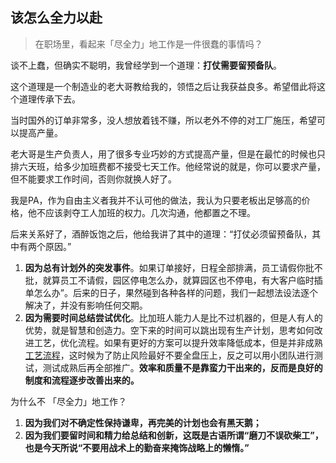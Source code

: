 ## 该怎么全力以赴

> 在职场里，看起来「尽全力」地工作是一件很蠢的事情吗？

谈不上蠢，但确实不聪明，我曾经学到一个道理：**打仗需要留预备队**。



这个道理是一个制造业的老大哥教给我的，领悟之后让我获益良多。希望借此将这个道理传承下去。



当时国外的订单非常多，没人想放着钱不赚，所以老外不停的对工厂施压，希望可以提高产量。

老大哥是生产负责人，用了很多专业巧妙的方式提高产量，但是在最忙的时候也只排六天班，给多少加班费都不接受七天工作。他经常说的就是，你可以要求产量，但不能要求工作时间，否则你就换人好了。

我是PA，作为自由主义者我并不认可他的做法，我认为只要老板出足够高的价格，他不应该剥夺工人加班的权力。几次沟通，他都置之不理。



后来关系好了，酒醉饭饱之后，他给我讲了其中的道理：“打仗必须留预备队，其中有两个原因。”

1. **因为总有计划外的突发事件**。如果订单接好，日程全部排满，员工请假你批不批，就算员工不请假，园区停电怎么办，就算园区也不停电，有大客户临时插单怎么办”。后来的日子，果然碰到各种各样的问题，我们一起想法设法逐个解决了，并没有影响任何交期。
2. **因为需要时间总结尝试优化**。比加班人能力人是比不过机器的，但是人有人的优势，就是智慧和创造力。空下来的时间可以跳出现有生产计划，思考如何改进工艺，优化流程。如果有更好的方案可以提升效率降低成本，但是并非成熟[工艺流程](https://www.zhihu.com/search?q=工艺流程&search_source=Entity&hybrid_search_source=Entity&hybrid_search_extra={"sourceType"%3A"answer"%2C"sourceId"%3A179397887})，这时候为了防止风险最好不要全盘压上，反之可以用小团队进行测试，测试成熟后再全部推广。**效率和质量不是靠蛮力干出来的，反而是良好的制度和流程逐步改善出来的。**



为什么不 「尽全力」地工作？

1. **因为我们对不确定性保持谦卑，再完美的计划也会有黑天鹅；**
2. **因为我们要留时间和精力给总结和创新，这既是古语所谓“磨刀不误砍柴工”，也是今天所说“不要用战术上的勤奋来掩饰战略上的懒惰。”**